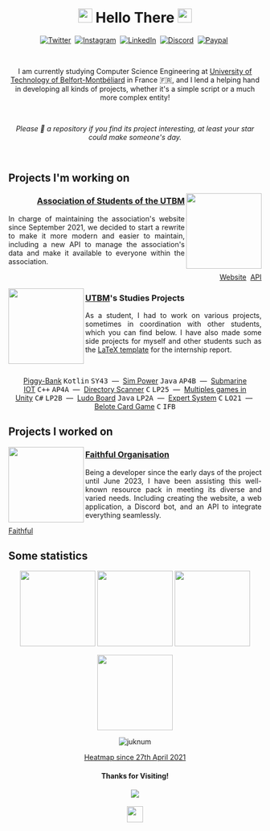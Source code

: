 <h1 align="center">
<img src="https://lumiere-a.akamaihd.net/v1/images/image_24de51ea.gif" height="28">
Hello There
<img src="https://lumiere-a.akamaihd.net/v1/images/image_24de51ea.gif" height="28">
</h1>

<p align="center">
 <a href="https://twitter.com/Juknum_"><img alt="Twitter" src="https://img.shields.io/badge/Twitter-1DA1F2?style=for-the-badge&logo=twitter&logoColor=white"></a>&nbsp;
 <a href="mailto:contact@juknum.fr"><img alt="Instagram" src="https://img.shields.io/badge/Email-0096aa?style=for-the-badge&logo=gmail&logoColor=white"></a>&nbsp;
 <a href="https://www.linkedin.com/in/juknum"><img alt="LinkedIn" src="https://img.shields.io/badge/LinkedIn-0077B5?style=for-the-badge&logo=linkedin&logoColor=white"></a>&nbsp;
 <a href="https://discordapp.com/users/207471947662098432"><img alt="Discord" src="https://img.shields.io/badge/Discord-525DDB?style=for-the-badge&logo=discord&logoColor=white"></a>&nbsp;
 <a href="https://paypal.me/jlcnst"><img alt="Paypal" src="https://img.shields.io/badge/PayPal-00457C?style=for-the-badge&logo=paypal&logoColor=white"></a>&nbsp;
</p>

<br>

<p align="center">
I am currently studying Computer Science Engineering at <a href="https://www.utbm.fr/">University of Technology of Belfort-Montbéliard</a> in France 🇫🇷, and I lend a helping hand in developing all kinds of projects, whether it's a simple script or a much more complex entity!
</p>
<br>
<p align="center"><em>Please 🌟 a repository if you find its project interesting, at least your star could make someone's day.</em></p>

<br>

## Projects I'm working on

<img src="https://avatars.githubusercontent.com/u/4517438" align="right" height="150">

<h3 align="right"><a href="https://ae.utbm.fr">Association of Students of the UTBM</a></h3>
<p align="justify">
In charge of maintaining the association's website since September 2021, we decided to start a rewrite to make it more modern and easier to maintain, including a new API to manage the association's data and make it available to everyone within the association.
</p>

<p align="right">
 <a href="https://github.com/ae-utbm/sith4">Website</a>&nbsp;
 <a href="https://github.com/ae-utbm/api">API</a>
</p>

<img src="https://github.com/Juknum/Juknum/assets/49886317/f44d7936-4048-4ebc-8036-37799c80fbec" align="left" width="150">

<h3 align="left"><a href="https://utbm.fr">UTBM</a>'s Studies Projects</h3>
<p align="justify">
As a student, I had to work on various projects, sometimes in coordination with other students, which you can find below. I have also made some side projects for myself and other students such as the <a href="https://github.com/Juknum/UTBM-Internship-Report">LaTeX template</a> for the internship report.
</p>

<br>
<p align="center">
 <a href="https://github.com/Juknum/Piggy-Bank">Piggy-Bank</a>&nbsp;<kbd>Kotlin</kbd>&nbsp;<kbd>SY43</kbd>&nbsp;&nbsp;—&nbsp;
 <a href="https://github.com/CyrilleStr/SimPower">Sim Power</a>&nbsp;<kbd>Java</kbd>&nbsp;<kbd>AP4B</kbd>&nbsp;&nbsp;—&nbsp;
 <a href="https://github.com/Juknum/ChouMarin">Submarine IOT</a>&nbsp;<kbd>C++</kbd>&nbsp;<kbd>AP4A</kbd>&nbsp;&nbsp;—&nbsp;
 <a href="https://github.com/Juknum/Directory-Scanner">Directory Scanner</a>&nbsp;<kbd>C</kbd>&nbsp;<kbd>LP25</kbd>&nbsp;&nbsp;—&nbsp;
 <a href="https://github.com/Juknum/Multi-Games-in-Unity">Multiples games in Unity</a>&nbsp;<kbd>C#</kbd>&nbsp;<kbd>LP2B</kbd>&nbsp;&nbsp;—&nbsp;
 <a href="https://github.com/Juknum/Ludo-Board">Ludo Board</a>&nbsp;<kbd>Java</kbd>&nbsp;<kbd>LP2A</kbd>&nbsp;&nbsp;—&nbsp;
 <a href="https://github.com/Juknum/Systeme-Expert">Expert System</a>&nbsp;<kbd>C</kbd>&nbsp;<kbd>LO21</kbd>&nbsp;&nbsp;—&nbsp;
 <a href="https://github.com/Juknum/Belote">Belote Card Game</a>&nbsp;<kbd>C</kbd>&nbsp;<kbd>IFB</kbd>
</p>

## Projects I worked on

<img src="https://database.faithfulpack.net/images/branding/logos/transparent/512/plain_logo.png" align="left" height="150" >

<h3><a href="https://www.faithfulpack.net/">Faithful Organisation</a></h3>

<p align="justify">
Being a developer since the early days of the project until June 2023, I have been assisting this well-known resource pack in meeting its diverse and varied needs. Including creating the website, a web application, a Discord bot, and an API to integrate everything seamlessly.
</p>

<p align="left">
<a href="https://github.com/Faithful-Resource-Pack">Faithful</a>
</p>

## Some statistics 

<p align="center">
 <picture>
  <source 
   srcset="https://github-readme-stats.vercel.app/api/wakatime?username=Juknum&langs_count=10&theme=dark&layout=compact" 
   media="(prefers-color-scheme: dark)"
  />
  <source 
   srcset="https://github-readme-stats.vercel.app/api/wakatime?username=Juknum&langs_count=10&theme=light&layout=compact" 
   media="(prefers-color-scheme: light), (prefers-color-scheme: no-preference)"
  />
  <img height="150" src="https://github-readme-stats.vercel.app/api/wakatime?username=Juknum&langs_count=10&layout=compact" />
 </picture>
 <picture>
  <source
   srcset="https://github-readme-stats.vercel.app/api?username=Juknum&show_icons=true&theme=dark&hide_title=true&layout=compact"
   media="(prefers-color-scheme: dark)" />
  <source
   srcset="https://github-readme-stats.vercel.app/api?username=Juknum&show_icons=true&theme=light&hide_title=true&layout=compact"
   media="(prefers-color-scheme: light), (prefers-color-scheme: no-preference)" />
  <img height="150" src="https://github-readme-stats.vercel.app/api?username=Juknum&show_icons=true&hide_title=true" />
 </picture>
 <picture>
  <source 
   srcset="https://github-readme-streak-stats.herokuapp.com/?user=Juknum&theme=dark&layout=compact" 
   media="(prefers-color-scheme: dark)" />
  <source 
   srcset="https://github-readme-streak-stats.herokuapp.com/?user=Juknum&theme=light&layout=compact" 
   media="(prefers-color-scheme: light), (prefers-color-scheme: no-preference)" />
  <img height="150" src="https://github-readme-streak-stats.herokuapp.com/?user=Juknum&layout=compact" />
 </picture>
</p>

<p align="center">
 <picture>
  <source 
   srcset="https://wakatime.com/share/@Juknum/a617def5-5f29-4fcc-9bba-9910bbd0caf8.svg"
   media="(prefers-color-scheme: dark)"
  />
  <source 
   srcset="https://wakatime.com/share/@Juknum/17c70316-3063-46e7-84fc-0bcf4ed37477.svg"
   media="(prefers-color-scheme: light), (prefers-color-scheme: no-preference)"
  />
  <img height="150" src="https://wakatime.com/share/@Juknum/17c70316-3063-46e7-84fc-0bcf4ed37477.svg" />
 </picture>
</p>

<p align="center">
 <img src="https://wakatime.com/badge/user/09f02cd5-cd5e-406e-8cde-3fe372acff3c.svg?style=for-the-badge" alt="juknum" />
</p>

<p align="center"><a href="https://wakatime.com/share/@Juknum/d13751c3-4ac7-49db-9d51-6a985560505d.svg" target="_blank">Heatmap since 27th April 2021</a></p>

<h4 align="center">Thanks for Visiting!</h4>
<p align="center">
 <img src="https://profile-counter.glitch.me/Juknum/count.svg">
 <br/><br/>
 <img height="32" src="https://images-ext-2.discordapp.net/external/T6Cv-e0Xpc42I5VAV-G8wYCqt7mgI4ewjEWmtwDq4iU/https/cdn.discordapp.com/emojis/799357507126427699">
</p>
